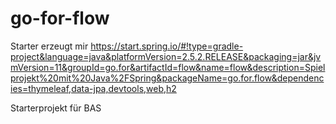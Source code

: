 # go-for-flow

Starter erzeugt mir https://start.spring.io/#!type=gradle-project&language=java&platformVersion=2.5.2.RELEASE&packaging=jar&jvmVersion=11&groupId=go.for&artifactId=flow&name=flow&description=Spielprojekt%20mit%20Java%2FSpring&packageName=go.for.flow&dependencies=thymeleaf,data-jpa,devtools,web,h2


Starterprojekt für BAS